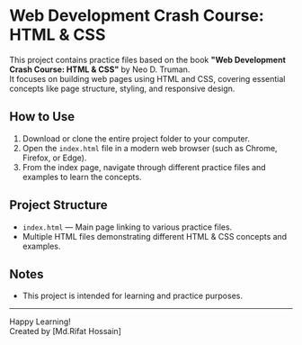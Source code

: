 # Web Development Crash Course: HTML & CSS

This project contains practice files based on the book **"Web Development Crash Course: HTML & CSS"** by Neo D. Truman.  
It focuses on building web pages using HTML and CSS, covering essential concepts like page structure, styling, and responsive design.


## How to Use

1. Download or clone the entire project folder to your computer.
2. Open the `index.html` file in a modern web browser (such as Chrome, Firefox, or Edge).
3. From the index page, navigate through different practice files and examples to learn the concepts.


## Project Structure

- `index.html` — Main page linking to various practice files.
- Multiple HTML files demonstrating different HTML & CSS concepts and examples.

## Notes

- This project is intended for learning and practice purposes.

---

Happy Learning!  
Created by [Md.Rifat Hossain]
